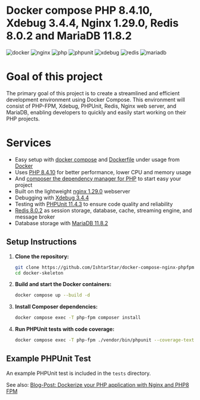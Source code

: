# Docker compose PHP 8.4.10, Xdebug 3.4.4, Nginx 1.29.0, Redis 8.0.2 and MariaDB 11.8.2

![docker](https://img.shields.io/badge/Docker-compose-brightgreen.svg)
![nginx](https://img.shields.io/badge/nginx-1.29.0-brightgreen.svg)
![php](https://img.shields.io/badge/PHP_FPM-8.4.10-brightgreen.svg)
![phpunit](https://img.shields.io/badge/PHPUnit-11.4.3-brightgreen.svg)
![xdebug](https://img.shields.io/badge/Xdebug-3.4.4-brightgreen.svg)
![redis](https://img.shields.io/badge/Redis-8.0.2-brightgreen.svg)
![mariadb](https://img.shields.io/badge/MariaDB-11.8.2-brightgreen.svg)

# Goal of this project

The primary goal of this project is to create a streamlined and efficient development environment using Docker Compose. This environment will consist of PHP-FPM, Xdebug, PHPUnit, Redis, Nginx web server, and MariaDB, enabling developers to quickly and easily start working on their PHP projects.

# Services

* Easy setup with [docker compose](https://docs.docker.com/compose/) and [Dockerfile](https://docs.docker.com/engine/reference/builder/) under usage from [Docker](https://www.docker.com)
* Uses [PHP 8.4.10](https://www.php.net) for better performance, lower CPU and memory usage
* And [composer the dependency manager for PHP](https://getcomposer.org) to start easy your project
* Built on the lightweight [nginx 1.29.0](https://nginx.org) webserver
* Debugging with [Xdebug 3.4.4](https://xdebug.org)
* Testing with [PHPUnit 11.4.3](https://phpunit.de) to ensure code quality and reliability
* [Redis 8.0.2](https://redis.io) as session storage, database, cache, streaming engine, and message broker
* Database storage with [MariaDB 11.8.2](https://mariadb.org)

## Setup Instructions

1. **Clone the repository:**
   ```sh
   git clone https://github.com/IshtarStar/docker-compose-nginx-phpfpm-xdebug-mariadb.git ./docker-skeleton
   cd docker-skeleton
   ```

2. **Build and start the Docker containers:**
   ```sh
   docker compose up --build -d
   ```

3. **Install Composer dependencies:**
   ```sh
   docker compose exec -T php-fpm composer install
   ```

4. **Run PHPUnit tests with code coverage:**
   ```sh
   docker compose exec -T php-fpm ./vendor/bin/phpunit --coverage-text --testdox tests
   ```

## Example PHPUnit Test

An example PHPUnit test is included in the `tests` directory.

See also:
[Blog-Post: Dockerize your PHP application with Nginx and PHP8 FPM](https://marc.it/dockerize-application-with-nginx-and-php8/)
